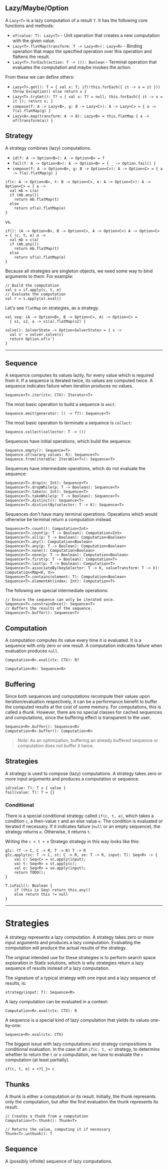 



## Lazy/Maybe/Option
A `Lazy<T>` is a lazy computation of a result `T`. It has the following core functions and methods:

- `of(value: T): Lazy<T>` - Unit operation that creates a new computation with the given value.
- `Lazy<T>.flatMap(transform: T -> Lazy<R>): Lazy<R>` - Binding operation that maps the specified operation over this operation and flattens the result.
- `Lazy<T>.forEach(action: T -> ()): Boolean` - Terminal operation that evaluates the computation and maybe invokes the action.

From these we can define others:
- `Lazy<T>.get(): T = { val x: T; if(!this.forEach({ it -> x = it })) throw Exception() else return x }`
- `Lazy<T>.tryGet(): T? = { val x: T? = null; this.forEach({ it -> x = it }); return x; }`
- `compose(f: A -> Lazy<B>, g: B -> Lazy<C>): A -> Lazy<C> = { a -> f(a).flatMap(g) }`
- `Lazy<A>.map(transform: A -> B): Lazy<B> = this.flatMap { a -> of(transform(a)) }`

## Strategy
A strategy combines (lazy) computations.

- `id(f: A -> Option<B>): A -> Option<B> = f`
- `fail(f: A -> Option<B>): A -> Option<B> = { _ -> Option.fail() }`
- `compose(f: A -> Option<B>, g: B -> Option<C>): A -> Option<C> = { a -> f(a).flatMap(g) }`

```
if(c: A -> Option<B>, t: B -> Option<C>, e: A -> Option<C>): A -> Option<C> = { a ->
  val mb = c(a)
  if (mb.any())
    return mb.flatMap(t)
  else
    return of(a).flatMap(e)
}
```

vs.

```
if(): (A -> Option<B>, B -> Option<C>, A -> Option<C>) A -> Option<C> = { (c, t, e) a ->
  val mb = c(a)
  if (mb.any())
    return mb.flatMap(t)
  else
    return of(a).flatMap(e)
}
```

Because all strategies are singleton objects, we need some way to bind arguments to them. For example:

```
// Build the computation
val s = if.apply(c, t, e)
// Evaluate the computation
val r = s.apply(a).eval()
```

Let's see `flatMap` on strategies, as a strategy.

```
val seq: (A -> Option<B>, B -> Option<C>, A) -> Option<C> =
  { s1, s2, a -> s1(a).flatMap(s2) }
```


```
solve(): SolverState -> Option<SolverState> = { s ->
  val s' = solver.solve(s)
  return Option.of(s')
}
```

----

## Sequence
A sequence computes its values lazily, for every value which is required from it. If a sequence is iterated twice, its values are computed twice. A sequence indicates failure when iteration produces no values.

    Sequence<T>.iter(ctx: CTX): Iterator<T>

The most basic operation to build a sequence is `emit`:

    Sequence.emit(generator: () -> T?): Sequence<T>

The most basic operation to terminate a sequence is `collect`:

    Sequence.collect(collector: T -> ())

Sequences have initial operations, which build the sequence:

    Sequence.empty(): Sequence<T>
    Sequence.of(vararg values: R): Sequence<T>
    Sequence.from(iterable: Iterable<T>): Sequence<T>

Sequences have intermediate operations, which do not evaluate the sequence:

    Sequence<T>.drop(n: Int): Sequence<T>
    Sequence<T>.dropWhile(p: T -> Boolean): Sequence<T>
    Sequence<T>.take(n: Int): Sequence<T>
    Sequence<T>.takeWhile(p: T -> Boolean): Sequence<T>
    Sequence<T>.distinct(): Sequence<T>
    Sequence<T>.distinctBy(selector: T -> K): Sequence<T>

Sequences don't have many terminal operations. Operations which would otherwise be terminal
return a computation instead.

    Sequence<T>.count(): Computation<Int>
    Sequence<T>.count(p: T -> Boolean): Computation<Int>
    Sequence<T>.all(p: T -> Boolean): Computation<Boolean>
    Sequence<T>.any(): Computation<Boolean>
    Sequence<T>.any(p: T -> Boolean): Computation<Boolean>
    Sequence<T>.none(): Computation<Boolean>
    Sequence<T>.none(p: T -> Boolean): Computation<Boolean>
    Sequence<T>.first(p: T -> Boolean): Computation<T>
    Sequence<T>.last(p: T -> Boolean): Computation<T>
    Sequence<T>.associateBy(keySelector: T -> K, valueTransform: T -> V): Computation<Map<K, V>>
    Sequence<T>.contains(element: T): Computation<Boolean>
    Sequence<T>.elementAt(index: Int): Computation<T>


The following are special intermediate operations:

    // Ensure the sequence can only be iterated once.
    Sequence<T>.constrainOnce(): Sequence<T>
    // Buffers the results of the sequence.
    Sequence<T>.buffer(): Sequence<T>


## Computation
A computation computes its value every time it is evaluated. It is a sequence with only zero or one result. A computation indicates failure when evaluation produces `null`.

    Computation<R>.eval(ctx: CTX): R?

    Computation<R>: Sequence<R>



## Buffering
Since both sequences and computations recompute their values upon iteration/evaluation respectively, it can be a performance benefit to buffer the computed results at the cost of some memory. For computations, this is called a _thunk_. However, there are no special classes for cached sequences and computations, since the buffering effect is transparent to the user.

    Sequence<R>.buffer(): Sequence<R>
    Computation<R>.buffer(): Computation<R>

> *Note*: As an optimization, buffering an already buffered sequence or computation does not buffer it twice.


## Strategies
A strategy is used to compose (lazy) computations. A strategy takes zero or more input arguments and produces a computation or sequence.

    id(value: T): T = { value }
    fail(value: T): T = {}

### Conditional
There is a special conditional strategy called `if(c, t, e)`, which takes a condition `c`, a then-value `t` and an else value `e`. The condition is evaluated or iterated if necessary. If it indicates failure (`null` or an empty sequence), the strategy returns `e`. Otherwise, it returns `t`.

Writing the `c < t + e` Stratego strategy in this way looks like this:

    glc: (T -> C, C -> R, T -> R) T -> R
    glc.apply(sc: T -> C, st: C -> R, se: T -> R, input: T): Seq<R> -> {
        val c: Seq<C> = sc.apply(input);
        val t: Seq<R> = st.apply(c);
        val e: Seq<R> = se.apply(input);
        return TODO();
    }

    T.isFail(): Boolean {
        if (this is Seq) return this.any()
        else return this != null
    }


--------

# Strategies
A strategy represents a lazy computation. A strategy takes zero or more input arguments and produces a lazy computation. Evaluating the computation will produce the actual results of the strategy.

The original intended use for these strategies is to perform search space exploration in Statix solutions, which is why strategies return a lazy sequence of results instead of a lazy computation.

The signature of a typical strategy with one input and a lazy sequence of results, is:

    strategy(input: T): Sequence<R>

A lazy computation can be evaluated in a context:

    Computation<R>.eval(ctx: CTX): R

A sequence is a special kind of lazy computation that yields its values one-by-one:

    Sequence<R>.eval(ctx: CTX)

The biggest issue with lazy computations and strategy compositions is conditional evaluation. In the case of an `if(c, t, e)` strategy, to determine whether to return the `t` or `e` computation, we have to evaluate the `c` computation (at least partially).

    if(c, t, e) = <?{_}> c


## Thunks
A thunk is either a computation or its result. Initially, the thunk represents only the computation, but after the first evaluation the thunk represents its result.

    // Creates a thunk from a computation
    Computation<T>.thunk(): Thunk<T>

    // Returns the value, computing it if necessary
    Thunk<T>.unthunk(): T

## Sequence
A (possibly infinite) sequence of lazy computations.
